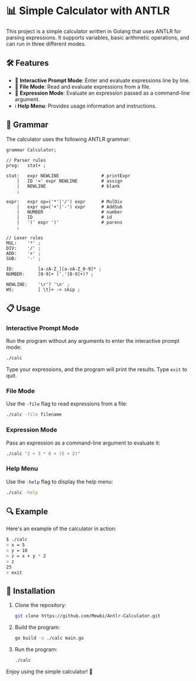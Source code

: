 # 📊 Simple Calculator with ANTLR

This project is a simple calculator written in Golang that uses ANTLR for parsing expressions. It supports variables, basic arithmetic operations, and can run in three different modes.

## 🛠️ Features

- 📝 **Interactive Prompt Mode**: Enter and evaluate expressions line by line.
- 📂 **File Mode**: Read and evaluate expressions from a file.
- 🧮 **Expression Mode**: Evaluate an expression passed as a command-line argument.
- ℹ️  **Help Menu**: Provides usage information and instructions.

## 📜 Grammar

The calculator uses the following ANTLR grammar:

```antlr
grammar Calculator;

// Parser rules
prog:   stat+ ;

stat:   expr NEWLINE                # printExpr
    |   ID '=' expr NEWLINE         # assign
    |   NEWLINE                     # blank
    ;

expr:   expr op=('*'|'/') expr      # MulDiv
    |   expr op=('+'|'-') expr      # AddSub
    |   NUMBER                      # number
    |   ID                          # id
    |   '(' expr ')'                # parens
    ;

// Lexer rules
MUL:    '*' ;
DIV:    '/' ;
ADD:    '+' ;
SUB:    '-' ;

ID:         [a-zA-Z_][a-zA-Z_0-9]* ;
NUMBER:     [0-9]+ ('.'[0-9]+)? ;

NEWLINE:    '\r'? '\n' ;
WS:         [ \t]+ -> skip ;
```

## 📋 Usage

### Interactive Prompt Mode

Run the program without any arguments to enter the interactive prompt mode:

```sh
./calc
```

Type your expressions, and the program will print the results. Type `exit` to quit.

### File Mode

Use the `-file` flag to read expressions from a file:

```sh
./calc -file filename
```

### Expression Mode

Pass an expression as a command-line argument to evaluate it:

```sh
./calc "2 + 3 * 6 + (5 + 2)"
```

### Help Menu

Use the `-help` flag to display the help menu:

```sh
./calc -help
```

## 🔍 Example

Here's an example of the calculator in action:

```sh
$ ./calc
> x = 5
> y = 10
> z = x + y * 2
> z
25
> exit
```

## 💾 Installation

1. Clone the repository:
   ```sh
   git clone https://github.com/Mewbi/Antlr-Calculator.git
   ```
2. Build the program:
   ```sh
   go build -o ./calc main.go
   ```

3. Run the program:
   ```sh
   ./calc
   ```

Enjoy using the simple calculator! 🎉
